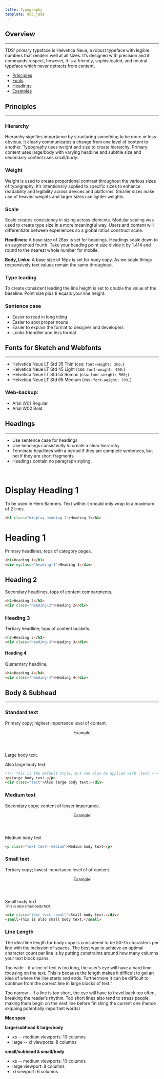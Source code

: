 ```yaml
---
title: Typography
template: doc.jade
---
```


## Overview

---

TDS' primary typeface is Helvetica Neue, a robust typeface with legible numbers that renders well at all sizes. It’s designed with precision and it commands respect, however, It is a friendly, sophisticated, and neutral typeface which never detracts from content.

* [Principles](#principles)
* [Fonts](#fonts)
* [Headings](#headings)
* [Examples](/examples/typography.html)


## Principles

---

### Hierarchy

Hierarchy signifies importance by structuring something to be more or less obvious. It clearly communicates a change from one level of content to another. Typography uses weight and size to create hierarchy. Primary content uses large/body with varying headline and subtitle size and secondary content uses small/body.

### Weight

Weight is used to create proportional contrast throughout the various sizes of typography. It’s intentionally applied to specific sizes to enhance readability and legibility across devices and platforms. Smaller sizes make use of heavier weights and larger sizes use lighter weights.

### Scale

Scale creates consistency in sizing across elements. Modular scaling was used to create type size in a more meaningful way. Users and content will differentiate between experiences so a global ratios construct scale.

**Headlines:** A base size of 28px is set for headings. Headings scale down to an augmented fourth. Take your heading point size divide it by 1.414 and round to the nearest whole number for mobile.

**Body, Links:** A base size of 16px is set for body copy. As we scale things responsively text values remain the same throughout.

### Type leading

To create consistent leading the line height is set to double the value of the baseline. Point size plus 8 equals your line height.

### Sentence case

* Easier to read in long titling
* Easier to spot proper nouns
* Easier to explain the format to designer and developers
* Looks friendlier and less formal


## Fonts for Sketch and Webfonts
---

- Helvetica Neue LT Std 35 Thin (css: `font-weight: 300;`)
- Helvetica Neue LT Std 45 Light (css: `font-weight: 400;`)
- Helvetica Neue LT Std 55 Roman (css: `font-weight: 500;`)
- Helvetica Neue LT Std 65 Medium (css: `font-weight: 700;`)

### Web-backup:

- Arial W01 Regular
- Arial W02 Bold


## Headings

---

- Use sentence case for headings
- Use headings consistently to create a clear hierarchy
- Terminate headlines with a period if they are complete sentences, but not if they are short fragments
- Headings contain no paragraph styling.


<br>

# Display Heading 1

To be used in Hero Banners. Text within it should only wrap to a maximum of 2 lines.

```html
<h1 class="display-heading-1">Heading 1</h1>
```

# Heading 1

Primary headlines, tops of category pages.

```html
<h1>Heading 1</h1>
<div egclass="heading-1">Heading 1</div>
```

## Heading 2

Secondary headlines, tops of content compartments.

```html
<h2>Heading 2</h2>
<div class="heading-2">Heading 2</div>
```

### Heading 3

Tertiary headline; tops of content buckets.

```html
<h3>Heading 3</h3>
<div class="heading-3">Heading 3</div>
```

#### Heading 4

Quaternary headline.

```html
<h4>Heading 4</h4>
<div class="heading-4">Heading 4</div>
```

## Body & Subhead

---

### Standard text

Primary copy; highest importance level of content.

<div class="example example--type">
    <header class="heading-3">Example</header>
    <p>Large body text.</p>
    <div class="text">Also large body text.</div>
</div>

```html
<!-- This is the default style, but can also be applied with .text -->
<p>Large body text.</p>
<div class="text">Also large body text.</div>
```

### Medium text

Secondary copy; content of lesser importance.

<div class="example example--type">
    <header class="heading-3">Example</header>
    <p class="text text--medium">Medium body text</p>
</div>

```html
<p class="text text--medium">Medium body text</p>
```

### Small text

Tertiary copy; lowest importance level of of content.

<div class="example example--type">
    <header class="heading-3">Example</header>
    <div class="text text--small">Small body text.</div>
    <small>This is also small body text.</small>
</div>

```html
<div class="text text--small">Small body text.</div>
<small>This is also small body text.</small>
```

### Line Length

The ideal line length for body copy is considered to be 50-75 characters per line with the inclusion of spaces. The best way to achieve an optimal character count per line is by putting constraints around how many columns your text block spans.

Too wide – if a line of text is too long, the user’s eye will have a hard time focusing on the text. This is because the length makes it difficult to get an idea of where the line starts and ends. Furthermore it can be difficult to continue from the correct line in large blocks of text.”

Too narrow – if a line is too short, the eye will have to travel back too often, breaking the reader’s rhythm. Too short lines also tend to stress people, making them begin on the next line before finishing the current one (hence skipping potentially important words)

**Max span**

**large/subhead & large/body**

* xs -- medium viewports: 10 columns
* large -- xl viewports: 8 columns

**small/subhead & small/body**

* xs -- medium viewports: 10 columns
* large viewport: 8 columns
* xl viewport: 6 columns
